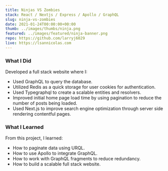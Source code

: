 ```yaml
---
title: Ninjas VS Zombies
stack: React / Nextjs / Express / Apollo / GraphQL
slug: ninja-vs-zombies
date: 2021-01-24T00:00:00+00:00
thumb: ../images/thumbs/ninja.png
featured: ../images/featured/ninja-banner.png
repo: https://github.com/larryj6029
live: https://lsannicolas.com
---
```


### What I Did

Developed a full stack website where I:

- Used GraphQL to query the database.
- Utilized Redis as a quick storage for user cookies for authentication.
- Used Typegraphql to create a scalable entities and resolvers.
- Improved initial home page load time by using pagination to reduce the number of posts being loaded.
- Used Next.js to improve search engine optimization through server side rendering contentful pages.

### What I Learned

From this project, I learned:

- How to paginate data using URQL.
- How to use Apollo to integrate GraphQL.
- How to work with GraphQL fragments to reduce redundancy.
- How to build a scalable full stack website.
